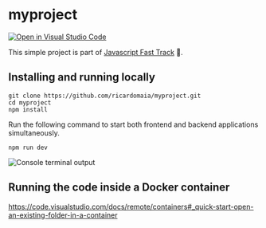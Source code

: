 # myproject

[![Open in Visual Studio Code](https://open.vscode.dev/badges/open-in-vscode.svg)](https://open.vscode.dev/ricardomaia/myproject)

This simple project is part of [Javascript Fast Track](https://github.com/ricardomaia/javascript-fast-track) :rocket:.

## Installing and running locally

```console
git clone https://github.com/ricardomaia/myproject.git
cd myproject
npm install
```

Run the following command to start both frontend and backend applications simultaneously.

```console
npm run dev
```

![Console terminal output](https://i.imgur.com/ndO0lOg.png)

## Running the code inside a Docker container

https://code.visualstudio.com/docs/remote/containers#_quick-start-open-an-existing-folder-in-a-container
